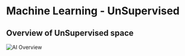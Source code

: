 # Machine Learning - UnSupervised

## Overview of UnSupervised space
![AI Overview](../docs/images/ML-Unsup.png)


